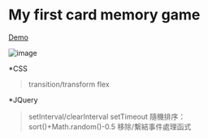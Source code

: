 # My first card memory game


[Demo](https://timchen0409.github.io/card-memory-game)

![image](https://github.com/TimChen0409/card-memory-game/blob/master/images/demo.gif)


*CSS
>transition/transform
>flex

*JQuery
>setInterval/clearInterval
>setTimeout
>隨機排序：sort()+Math.random()-0.5
>移除/繫結事件處理函式

